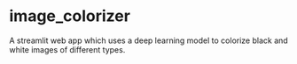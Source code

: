 # image_colorizer
A streamlit web app which uses a deep learning model to colorize black and white images of different types.
